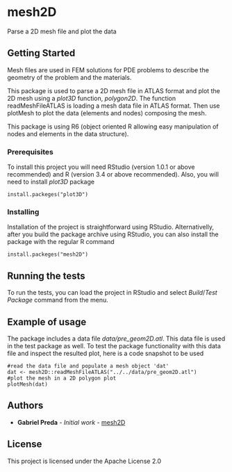 # mesh2D

Parse a 2D mesh file and plot the data

## Getting Started

Mesh files are used in FEM solutions for PDE problems to describe the geometry of the problem and the materials.

This package is used to parse a 2D mesh file in ATLAS format and plot the 2D mesh using a *plot3D* function, *polygon2D*. The function readMeshFileATLAS is loading a mesh data file in ATLAS format. Then use plotMesh to plot the data (elements and nodes) composing the mesh.

This package is using R6 (object oriented R allowing easy manipulation of nodes and elements in the data structure).

### Prerequisites

To install this project you will need RStudio (version 1.0.1 or above recommended) and R (version 3.4 or above recommended). Also, you will need to install *plot3D* package

```
install.packeges("plot3D")
```

### Installing

Installation of the project is straightforward using RStudio. Alternativelly, after you build the package archive using RStudio, you can also install the package with the regular R command

```
install.packeges("mesh2D")
```

## Running the tests

To run the tests, you can load the project in RStudio and select *Build*/*Test Package* command from the menu.

## Example of usage

The package includes a data file *data/pre_geom2D.atl*. This data file is used in the test package as well. To test the package functionality with this data file and inspect the resulted plot, here is a code snapshot to be used

````
#read the data file and populate a mesh object 'dat'
dat <- mesh2D::readMeshFileATLAS("../../data/pre_geom2D.atl")
#plot the mesh in a 2D polygon plot
plotMesh(dat)

````

## Authors

* **Gabriel Preda** - *Initial work* - [mesh2D](https://github.com/gabrielpreda/mesh2D)

## License

This project is licensed under the Apache License 2.0



